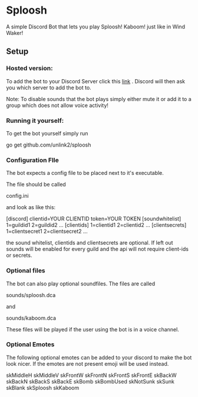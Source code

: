 # Sploosh

A simple Discord Bot that lets you play Sploosh! Kaboom! just like in Wind Waker!

## Setup

### Hosted version:

To add the bot to your Discord Server click this
[link](https://discordapp.com/api/oauth2/authorize?client_id=390599729215700992&permissions=0&scope=bot) .  Discord will then ask you which server to add the bot to.

Note: To disable sounds that the bot plays simply either mute it or add it to a group which does not allow voice activity!

### Running it yourself:

To get the bot yourself simply run

  go get github.com/unlink2/sploosh

### Configuration FIle

The bot expects a config file to be placed next to it's executable.

The file should be called

  config.ini

and look as like this:

  [discord]
  clientid=YOUR CLIENTID
  token=YOUR TOKEN
  [soundwhitelist]
  1=guildid1
  2=guildid2
  ...
  [clientids]
  1=clientid1
  2=clientid2
  ...
  [clientsecrets]
  1=clientsecret1
  2=clientsecret2
  ...

the sound whitelist, clientids and clientsecrets are optional. If left out
sounds will be enabled for every guild and the api will not require client-ids or secrets.

### Optional files

The bot can also play optional soundfiles. The files are called

  sounds/sploosh.dca

and

  sounds/kaboom.dca

These files will be played if the user using the bot is in  a voice channel.

### Optional Emotes

The following optional emotes can be added to your discord to make the bot look nicer.
If the emotes are not present emoji will be used instead.

  skMiddleH
  skMiddleV
  skFrontW
  skFrontN
  skFrontS
  skFrontE
  skBackW
  skBackN
  skBackS
  skBackE
  skBomb
  skBombUsed
  skNotSunk
  skSunk
  skBlank
  skSploosh
  skKaboom
